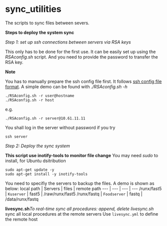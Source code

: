 # sync_utilities
The scripts to sync files between severs.

**Steps to deploy the system sync**

*Step 1: set up ssh connections between servers via RSA keys*

This only has to be done for the first use. It can be easily set up using the *RSAconfig.sh* script. And you need to provide the password to transfer the RSA key.

**Note** 

You has to manually prepare the ssh config file first. It follows [ssh config file format](https://man7.org/linux/man-pages/man5/ssh_config.5.html). A simple demo can be found with *./RSAconfig.sh -h*

```
./RSAconfig.sh -r user@hostname
./RSAconfig.sh -r host
```
e.g.
```
./RSAconfig.sh -r server@10.61.11.11
```
You shall log in the server without password if you try
```
ssh server
```

*Step 2: Deploy the sync system*

**This script use inotify-tools to monitor file change**
You may need *sudo* to install, for Ubuntu dsitribution
```
sudo apt-get update -y
sudo apt-get install -y inotify-tools
```

You need to specifiy the servers to backup the files.
A demo is shown as below:
local path | Servers | files | remote path
--- | --- | --- | ---
/runx/fast5 | `Kuserver` | fast5 | /raw/runx/fast5
/runx/fastq | `Foodserver` | fastq | /data/runx/fastq

**livesync.sh***To real-time sync all procedures: append, delete*
*livesync.sh* sync all local procedures at the remote servers
Use `livesync.yml` to define the remote host

